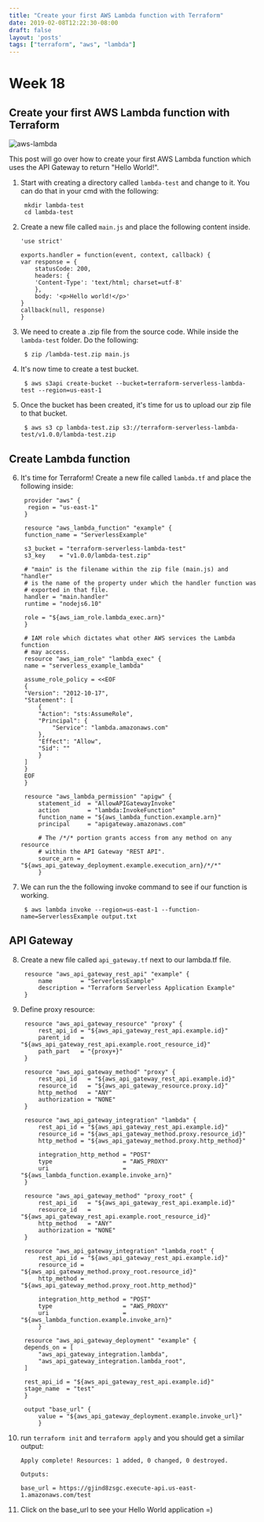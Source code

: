 ```yaml
---
title: "Create your first AWS Lambda function with Terraform"
date: 2019-02-08T12:22:30-08:00
draft: false
layout: 'posts'
tags: ["terraform", "aws", "lambda"]
---
```


# Week 18

## Create your first AWS Lambda function with Terraform
![aws-lambda](http://www.digiclarity.com/images/technology/templates/lambda.jpg)

This post will go over how to create your first AWS Lambda function which uses the API Gateway to return "Hello World!".

1. Start with creating a directory called `lambda-test` and change to it. You can do that in your cmd with the following:

        mkdir lambda-test
        cd lambda-test

2. Create a new file called `main.js` and place the following content inside.
    ```
    'use strict'

    exports.handler = function(event, context, callback) {
    var response = {
        statusCode: 200,
        headers: {
        'Content-Type': 'text/html; charset=utf-8'
        },
        body: '<p>Hello world!</p>'
    }
    callback(null, response)
    }
    ```

3. We need to create a .zip file from the source code. While inside the `lambda-test` folder. Do the following:

        $ zip /lambda-test.zip main.js

4. It's now time to create a test bucket.

        $ aws s3api create-bucket --bucket=terraform-serverless-lambda-test --region=us-east-1

5. Once the bucket has been created, it's time for us to upload our zip file to that bucket.

        $ aws s3 cp lambda-test.zip s3://terraform-serverless-lambda-test/v1.0.0/lambda-test.zip


## Create Lambda function
6. It's time for Terraform! Create a new file called `lambda.tf` and place the following inside:

        provider "aws" {
         region = "us-east-1"
        }

        resource "aws_lambda_function" "example" {
        function_name = "ServerlessExample"

        s3_bucket = "terraform-serverless-lambda-test"
        s3_key    = "v1.0.0/lambda-test.zip"

        # "main" is the filename within the zip file (main.js) and "handler"
        # is the name of the property under which the handler function was
        # exported in that file.
        handler = "main.handler"
        runtime = "nodejs6.10"

        role = "${aws_iam_role.lambda_exec.arn}"
        }

        # IAM role which dictates what other AWS services the Lambda function
        # may access.
        resource "aws_iam_role" "lambda_exec" {
        name = "serverless_example_lambda"

        assume_role_policy = <<EOF
        {
        "Version": "2012-10-17",
        "Statement": [
            {
            "Action": "sts:AssumeRole",
            "Principal": {
                "Service": "lambda.amazonaws.com"
            },
            "Effect": "Allow",
            "Sid": ""
            }
        ]
        }
        EOF
        }

        resource "aws_lambda_permission" "apigw" {
            statement_id  = "AllowAPIGatewayInvoke"
            action        = "lambda:InvokeFunction"
            function_name = "${aws_lambda_function.example.arn}"
            principal     = "apigateway.amazonaws.com"

            # The /*/* portion grants access from any method on any resource
            # within the API Gateway "REST API".
            source_arn = "${aws_api_gateway_deployment.example.execution_arn}/*/*"
            }


7. We can run the the following invoke command to see if our function is working.

        $ aws lambda invoke --region=us-east-1 --function-name=ServerlessExample output.txt

## API Gateway
8. Create a new file called `api_gateway.tf` next to our lambda.tf file.

        resource "aws_api_gateway_rest_api" "example" {
            name        = "ServerlessExample"
            description = "Terraform Serverless Application Example"
        }

9. Define proxy resource:

        resource "aws_api_gateway_resource" "proxy" {
            rest_api_id = "${aws_api_gateway_rest_api.example.id}"
            parent_id   = "${aws_api_gateway_rest_api.example.root_resource_id}"
            path_part   = "{proxy+}"
        }

        resource "aws_api_gateway_method" "proxy" {
            rest_api_id   = "${aws_api_gateway_rest_api.example.id}"
            resource_id   = "${aws_api_gateway_resource.proxy.id}"
            http_method   = "ANY"
            authorization = "NONE"
        }

        resource "aws_api_gateway_integration" "lambda" {
            rest_api_id = "${aws_api_gateway_rest_api.example.id}"
            resource_id = "${aws_api_gateway_method.proxy.resource_id}"
            http_method = "${aws_api_gateway_method.proxy.http_method}"

            integration_http_method = "POST"
            type                    = "AWS_PROXY"
            uri                     = "${aws_lambda_function.example.invoke_arn}"
        }

        resource "aws_api_gateway_method" "proxy_root" {
            rest_api_id   = "${aws_api_gateway_rest_api.example.id}"
            resource_id   = "${aws_api_gateway_rest_api.example.root_resource_id}"
            http_method   = "ANY"
            authorization = "NONE"
        }

        resource "aws_api_gateway_integration" "lambda_root" {
            rest_api_id = "${aws_api_gateway_rest_api.example.id}"
            resource_id = "${aws_api_gateway_method.proxy_root.resource_id}"
            http_method = "${aws_api_gateway_method.proxy_root.http_method}"

            integration_http_method = "POST"
            type                    = "AWS_PROXY"
            uri                     = "${aws_lambda_function.example.invoke_arn}"
            }

        resource "aws_api_gateway_deployment" "example" {
        depends_on = [
            "aws_api_gateway_integration.lambda",
            "aws_api_gateway_integration.lambda_root",
        ]

        rest_api_id = "${aws_api_gateway_rest_api.example.id}"
        stage_name  = "test"
        }

        output "base_url" {
            value = "${aws_api_gateway_deployment.example.invoke_url}"
            }

10. run `terraform init` and `terraform apply` and you should get a similar output:

        Apply complete! Resources: 1 added, 0 changed, 0 destroyed.

        Outputs:

        base_url = https://gjind8zsgc.execute-api.us-east-1.amazonaws.com/test

11. Click on the base_url to see your Hello World application =)
